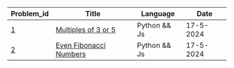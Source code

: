 | Problem_id | Title                                | Language     | Date      |
| ---------- | ------------------------------------ | ------------ | --------- |
| [1](https://www.freecodecamp.org/learn/project-euler/project-euler-problems-1-to-100/problem-1-multiples-of-3-or-5)  | [Multiples of 3 or 5](./1/)           | Python && Js | 17-5-2024 |
| [2](https://www.freecodecamp.org/learn/project-euler/project-euler-problems-1-to-100/problem-2-even-fibonacci-numbers)  | [Even Fibonacci Numbers](./2/)        | Python && Js | 17-5-2024 |
